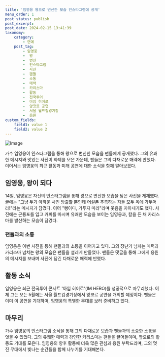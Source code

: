 ```yaml
---
title: '임영웅 왕으로 변신한 모습 인스타그램에 공개'
menu_order: 1
post_status: publish
post_excerpt: 
post_date: 2024-02-15 13:41:39
taxonomy:
    category:
        - 연예
    post_tag:
        - 임영웅
        -  왕
        -  변신
        -  인스타그램
        -  사진
        -  팬들
        -  소통
        -  매력
        -  카리스마
        -  활동
        -  전국투어
        -  아임 히어로
        -  앙코르 공연
        -  서울 월드컵경기장
        -  응원
custom_fields:
    field1: value 1
    field2: value 2
---
```


![Image](https://ssl.pstatic.net/mimgnews/image/421/2024/02/14/0007351408_001_20240214171005984.jpg?type=w540)

가수 임영웅이 인스타그램을 통해 왕으로 변신한 모습을 팬들에게 공개했다. 그의 유쾌한 메시지와 멋있는 사진이 화제를 모은 가운데, 팬들은 그의 다채로운 매력에 반했다. 이어서는 임영웅의 최근 활동과 미래 공연에 대한 소식을 함께 알아보겠다.
## 임영웅, 왕이 되다
14일, 임영웅은 자신의 인스타그램을 통해 왕으로 변신한 모습을 담은 사진을 게재했다. 글에는 "그냥 두기 아까운 사진 방출할 뿐인데 어설픈 추측하는 자들 모두 옥에 가두어라!"라는 메시지가 담겼다. 이어 "뻥이다, 가두지 마라"라며 웃음을 자아내기도 했다. 사진에는 곤룡포를 입고 커피를 마시며 유쾌한 모습을 보이는 임영웅과, 칼을 든 채 카리스마를 발산하는 모습이 담겼다.
### 팬들과의 소통
임영웅은 이번 사진을 통해 팬들과의 소통을 이어가고 있다. 그의 장난기 넘치는 매력과 카리스마 넘치는 왕의 모습은 팬들을 설레게 만들었다. 팬들은 댓글을 통해 그에게 응원의 메시지를 보내며 사진에 담긴 다채로운 매력에 반했다.
## 활동 소식
임영웅은 최근 전국투어 콘서트 '아임 히어로'(IM HERO)를 성공적으로 마무리했다. 이제 그는 오는 5월에는 서울 월드컵경기장에서 앙코르 공연을 개최할 예정이다. 팬들은 이미 이 공연을 기대하며, 임영웅의 특별한 무대를 보러 준비하고 있다.
## 마무리
가수 임영웅의 인스타그램 소식을 통해 그의 다채로운 모습과 팬들과의 소중한 소통을 엿볼 수 있었다. 그의 유쾌한 매력과 강인한 카리스마는 팬들을 끌어들이며, 앞으로의 활동도 기대를 모은다. 임영웅의 향후 활동에 더욱 많은 관심과 응원 부탁드리며, 그의 멋진 무대에서 빛나는 순간들을 함께 나누기를 기대해본다.
